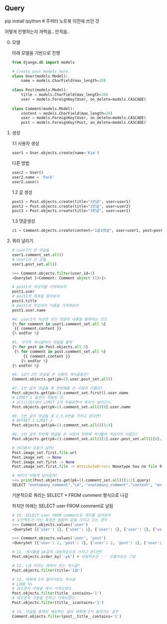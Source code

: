 ## Query

pip install ipython # 주피터 노트북 이전에 쓰던 것

어떻게 진행하는지 까먹음.. 안적음..

0. 모델

   아래 모델을 기반으로 진행

   ```python
   from django.db import models
   
   # Create your models here.
   class User(models.Model):
       name = models.CharField(max_length=20)
       
   class Post(models.Model):
       title = models.CharField(max_length=20)
       user = models.ForeignKey(User, on_delete=models.CASCADE)
       
   class Comment(models.Model):
       content = models.CharField(max_length=20)
       user = models.ForeignKey(User, on_delete=models.CASCADE)
       post = models.ForeignKey(Post, on_delete=models.CASCADE)
   ```

   

1. 생성

   1.1 사용자 생성

   ```python
   user1 = User.objects.create(name='Kim')
   ```

   다른 방법

   ```python
   user2 = User()
   user2.name = 'Park'
   user2.save()
   ```

   1.2 글 생성

   ```python
   post1 = Post.objects.create(title="1번글", user=user1)
   post2 = Post.objects.create(title="2번글", user=user2)
   post3 = Post.objects.create(title="3번글", user=user1)
   ```

   1.3 댓글생성

   ```python
   c1 = Comment.objects.create(content="1글1댓글", user=user1, post=post1)
   ```

   

2. 쿼리 날리기

   ```python
   # user1이 쓴 댓글들
   user1.comment_set.all()
   # user1이 쓴 글들
   user1.post_set.all()
   ```

   ```python
   >>> Comment.objects.filter(user_id=1)
   <QuerySet [<Comment: Comment object (1)>]>
   ```

   ```python
   # post1의 작성자를 가져와보자
   post1.user
   # post1의 제목을 알아보자
   post1.title
   # post1의 작성자의 이름을 가져와보자
   post1.user.name
   ```

   ```python
   #4. user1이 작성한 모든 댓글의 내용을 출력하는 코드
   {% for comment in user1.comment_set.all %}
   	{{ comment.content }}
   {% endfor %}
   ```

   ```python
   #5. 각각의 게시글마다 댓글을 출력
   {% for post in Post.objects.all %}
   	{% for comment in post.comment_set.all %}
       	{{ comment.content }}
       {% endfor %}
   {% endfor %}
   ```

   ```python
   #6. id가 2인 댓글을 쓴 사람의 게시글들은?
   Comment.objects.get(pk=2).user.post_set.all()
   ```

   ```python
   #7. 1번 글의 댓글들 중 첫번째를 쓴 사람의 이름은?
   Post.objects.get(pk=1).comment_set.first().user.name
   # LIMIT 1 옵션이 적용된 것.
   # all()[0]에서 LIMIT 1이 적용되면서 쿼리가 날아간다.
   Post.objects.get(pk=1).comment_set.all()[0].user.name
   ```

   ```python
   #8. 1번 글의 댓글들 중 2,3,4번을 가지고 온다면?
   # OFFSET 1 LIMIT 3
   Post.objects.get(pk=1).comment_set.all()[1:4]
   ```

   ```python
   #9. 1번 글의 두번째 댓글을 쓴 사람의 첫번째 게시물의 작성자의 이름은?
   Post.objects.get(pk=1).comment_set.all()[1].user.post_set.all()[0].user.name
   ```

   ```python
   # 어디에서 오류가 날까?
   Post.image_set.first.file.url
   Post.image_set -> None
   Post.image_set.first -> None
   Post.image_set.first.file -> AttributeError: Nonetype has no file 뭐 이런식으로.
   ```

   ```python
   # 쿼리가 어떻게 날아갈까?
   >>> print(Post.objects.get(pk=1).comment_set.all()[1:2].query)
   SELECT "onetomany_comment"."id", "onetomany_comment"."content", "onetomany_comment"."user_id", "onetomany_comment"."post_id" FROM "onetomany_comment" WHERE "onetomany_comment"."post_id" = 1  LIMIT 1 OFFSET 1
   ```

   기본적으로 쿼리는 SELECT * FROM comment 형식으로 나감

   하지만 아래는 SELECT user FROM comment로 날림

   ```python
   # 10. SELECT user FROM comment로 쿼리를 날려보자
   # 오브젝트가 아닌 특정한 컬럼의 값을 가지고 오는 경우
   >>> Comment.objects.values('user')
   <QuerySet [{'user': 1}, {'user': 1}, {'user': 1}, {'user': 1}, {'user': 2}, {'user': 2}]>
   
   >>> Comment.objects.values('user', 'post') 
   <QuerySet [{'user': 1, 'post': 1}, {'user': 2, 'post': 1}, {'user': 1, 'post': 1}, {'user': 2, 'post': 2}, {'user': 1, 'post': 3}, {'user': 1, 'post': 2}]>
   ```

   ```python
   # 11. 게시물을 pk값의 내림차순으로 가지고 온다면?
   Post.objects.order_by('-pk') # 내림차순은 '-' 오름차순은 그냥
   ```

   ```python
   # 12. 1글 이라는 제목이 있는 게시글?
   Post.objects.filter(title='1글')
   ```

   ```python
   # 13. 제목에 1이 들어가있는 게시글
   # LIKE %%
   # 대소문자 구분을 해서 가져오겠다.
   Post.objects.filter(title__contains='1')
   # 대소문자 구분을 안하고 가져오겠다.
   Post.objects.filter(title__icontains='1')
   ```

   ```python
   # 14. 댓글들 중에서 해당하는 글의 제목에 1이 들어가는 경우
   Comment.objects.filter(post__title__contains='1')
   ```

   

